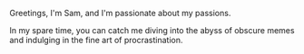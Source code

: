 
Greetings, I'm Sam, and I'm passionate about my passions.

In my spare time, you can catch me diving into the abyss of obscure memes and indulging in the fine art of procrastination.

<!--
**giammu/giammu** is a ✨ _special_ ✨ repository because its `README.md` (this file) appears on your GitHub profile.

Here are some ideas to get you started:
### Hi there 👋
- 🔭 I’m currently working on ...
- 🌱 I’m currently learning ...
- 👯 I’m looking to collaborate on ...
- 🤔 I’m looking for help with ...
- 💬 Ask me about ...
- 📫 How to reach me: ...
- 😄 Pronouns: ...
- ⚡ Fun fact: ...
-->
